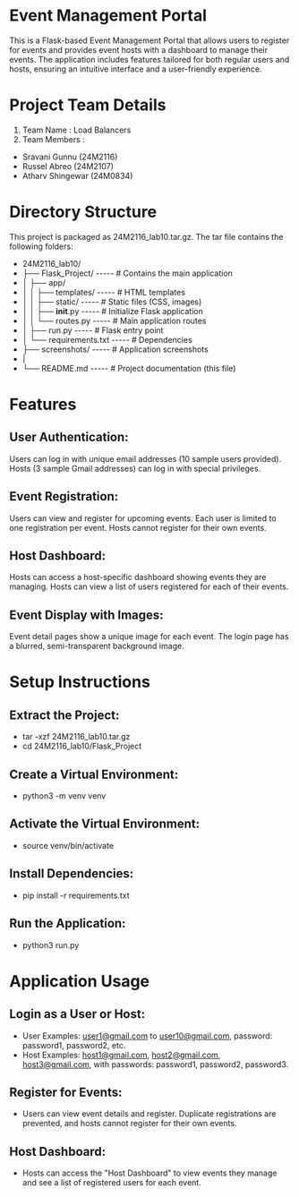 # Event Management Portal
This is a Flask-based Event Management Portal that allows users to register for events and provides event hosts with a dashboard to manage their events. The application includes features tailored for both regular users and hosts, ensuring an intuitive interface and a user-friendly experience.


# Project Team Details
1) Team Name : Load Balancers
2) Team Members :
  -   Sravani Gunnu (24M2116)
  -   Russel Abreo (24M2107)
  -   Atharv Shingewar (24M0834)

# Directory Structure
This project is packaged as 24M2116_lab10.tar.gz. The tar file contains the following folders:

-    24M2116_lab10/
-    ├── Flask_Project/                    -----  # Contains the main application
-    │   ├── app/
-    │   │   ├── templates/                -----   # HTML templates
-    │   │   ├── static/                   -----  # Static files (CSS, images)
-    │   │   ├── __init__.py               -----  # Initialize Flask application
-    │   │   └── routes.py                 -----  # Main application routes
-    │   ├── run.py                        -----  # Flask entry point
-    │   └── requirements.txt              -----  # Dependencies
-    ├── screenshots/                      -----  # Application screenshots
-    |
-    └── README.md                         -----  # Project documentation (this file)



# Features
## User Authentication:

Users can log in with unique email addresses (10 sample users provided).
Hosts (3 sample Gmail addresses) can log in with special privileges.
## Event Registration:

Users can view and register for upcoming events.
Each user is limited to one registration per event.
Hosts cannot register for their own events.
## Host Dashboard:

Hosts can access a host-specific dashboard showing events they are managing.
Hosts can view a list of users registered for each of their events.
## Event Display with Images:

Event detail pages show a unique image for each event.
The login page has a blurred, semi-transparent background image.

# Setup Instructions

## Extract the Project:
- tar -xzf 24M2116_lab10.tar.gz
- cd 24M2116_lab10/Flask_Project
## Create a Virtual Environment:
- python3 -m venv venv
## Activate the Virtual Environment:
- source venv/bin/activate
## Install Dependencies:
- pip install -r requirements.txt
## Run the Application:
- python3 run.py



# Application Usage
## Login as a User or Host:

- User Examples:  user1@gmail.com to user10@gmail.com, password: password1, password2, etc.
- Host Examples:  host1@gmail.com, host2@gmail.com, host3@gmail.com, with passwords: password1, password2, password3.

## Register for Events:

- Users can view event details and register.
Duplicate registrations are prevented, and hosts cannot register for their own events.
## Host Dashboard:
- Hosts can access the "Host Dashboard" to view events they manage and see a list of registered users for each event.